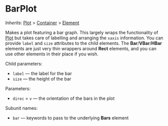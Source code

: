 # BarPlot

*Inherits*: [Plot](/docs/Plot) > [Container](/docs/Container) > [Element](/docs/Element)

Makes a plot featuring a bar graph. This largely wraps the functionality of [Plot](/docs/plot) but takes care of labelling and arranging the `xaxis` information. You can provide `label` and `size` attributes to the child elements. The **Bar**/**VBar**/**HBar** elements are just very thin wrappers around **Rect** elements, and you can use other elements in their place if you wish.

Child parameters:
- `label` — the label for the bar
- `size` — the height of the bar

Parameters:
- `direc` = `v` — the orientation of the bars in the plot

Subunit names:
- `bar` — keywords to pass to the underlying **Bars** element
